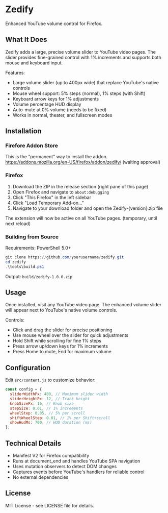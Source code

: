 # Zedify

Enhanced YouTube volume control for Firefox.

## What It Does

Zedify adds a large, precise volume slider to YouTube video pages. The slider provides fine-grained control with 1% increments and supports both mouse and keyboard input.

Features:

- Large volume slider (up to 400px wide) that replace YouTube's native controls
- Mouse wheel support: 5% steps (normal), 1% steps (with Shift)
- Keyboard arrow keys for 1% adjustments
- Volume percentage HUD display
- Auto-mute at 0% volume (needs to be fixed)
- Works in normal, theater, and fullscreen modes

## Installation
### Firefore Addon Store

This is the "permanent" way to install the addon.
https://addons.mozilla.org/en-US/firefox/addon/zedify/ (waiting approval)

### Firefox

1. Download the ZIP in the release section (right pane of this page)
2. Open Firefox and navigate to `about:debugging`
3. Click "This Firefox" in the left sidebar
4. Click "Load Temporary Add-on..."
5. Navigate to your download folder and open the Zedify-{version}.zip file

The extension will now be active on all YouTube pages. (temporary, until next reload)

### Building from Source

Requirements: PowerShell 5.0+

```powershell
git clone https://github.com/yourusername/zedify.git
cd zedify
.\tools\build.ps1
```

Output: `build/zedify-1.0.0.zip`

## Usage

Once installed, visit any YouTube video page. The enhanced volume slider will appear next to YouTube's native volume controls.

Controls:

- Click and drag the slider for precise positioning
- Use mouse wheel over the slider for quick adjustments
- Hold Shift while scrolling for fine 1% steps
- Press arrow up/down keys for 1% increments
- Press Home to mute, End for maximum volume

## Configuration

Edit `src/content.js` to customize behavior:

```javascript
const config = {
  sliderWidthPx: 400, // Maximum slider width
  sliderHeightPx: 12, // Track height
  knobSizePx: 16, // Knob size
  stepSize: 0.01, // 1% increments
  wheelStep: 0.05, // 5% per scroll
  shiftWheelStep: 0.01, // 1% per Shift+scroll
  showHudMs: 700, // HUD duration (ms)
};
```

## Technical Details

- Manifest V2 for Firefox compatibility
- Runs at document_end and handles YouTube SPA navigation
- Uses mutation observers to detect DOM changes
- Captures events before YouTube's handlers for reliable control
- No external dependencies

## License

MIT License - see LICENSE file for details.


